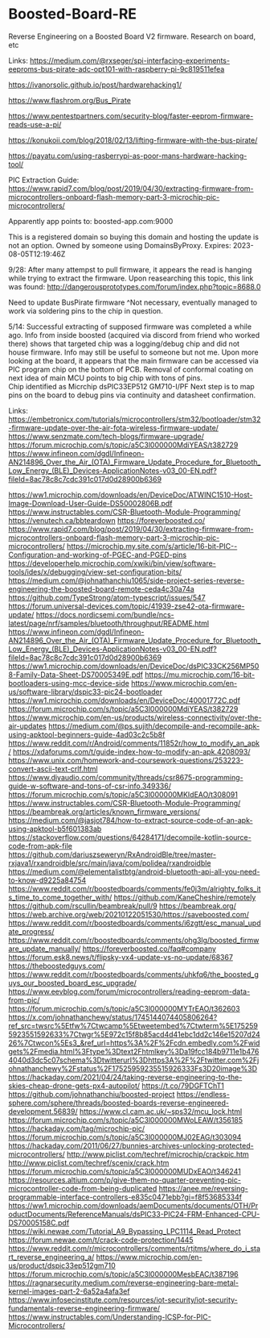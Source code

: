 # Boosted-Board-RE
Reverse Engineering on a Boosted Board V2 firmware. Research on board, etc


Links:
https://medium.com/@rxseger/spi-interfacing-experiments-eeproms-bus-pirate-adc-opt101-with-raspberry-pi-9c819511efea

https://ivanorsolic.github.io/post/hardwarehacking1/

https://www.flashrom.org/Bus_Pirate

https://www.pentestpartners.com/security-blog/faster-eeprom-firmware-reads-use-a-pi/

https://konukoii.com/blog/2018/02/13/lifting-firmware-with-the-bus-pirate/

https://payatu.com/using-rasberrypi-as-poor-mans-hardware-hacking-tool/

PIC Extraction Guide:
https://www.rapid7.com/blog/post/2019/04/30/extracting-firmware-from-microcontrollers-onboard-flash-memory-part-3-microchip-pic-microcontrollers/

Apparently app points to:
boosted-app.com:9000

This is a registered domain so buying this domain and hosting the update is not an option. Owned by someone using DomainsByProxy.
Expires: 2023-08-05T12:19:46Z

9/28: After many attempst to pull firmware, it appears the read is hanging while trying to extract the firmware. Upon reasearching this topic, this link was found:
http://dangerousprototypes.com/forum/index.php?topic=8688.0

Need to update BusPirate firmware
^Not necessary, eventually managed to work via soldering pins to the chip in question.


5/14: Successful extracting of supposed firmware was completed a while ago. Info from inside boosted (acquired via discord from friend who worked there) shows that targeted chip was a logging/debug chip and did not house firmware. Info may still be useful to someone but not me. Upon more looking at the board, it appears that the main firmware can be accessed via PIC program chip on the bottom of PCB. Removal of conformal coating on next idea of main MCU points to big chip with tons of pins.   
    Chip identified as Micrchip dsPIC33EP512 GM710-I/PF
Next step is to map pins on the board to debug pins via continuity and datasheet confirmation.

Links:
https://embetronicx.com/tutorials/microcontrollers/stm32/bootloader/stm32-firmware-update-over-the-air-fota-wireless-firmware-update/
https://www.senzmate.com/tech-blogs/firmware-upgrade/
https://forum.microchip.com/s/topic/a5C3l000000MdiYEAS/t382729
https://www.infineon.com/dgdl/Infineon-AN214896_Over_the_Air_(OTA)_Firmware_Update_Procedure_for_Bluetooth_Low_Energy_(BLE)_Devices-ApplicationNotes-v03_00-EN.pdf?fileId=8ac78c8c7cdc391c017d0d28900b6369

https://ww1.microchip.com/downloads/en/DeviceDoc/ATWINC1510-Host-Image-Download-User-Guide-DS50002806B.pdf
https://www.instructables.com/CSR-Bluetooth-Module-Programming/
https://venutech.ca/bbteardown
https://foreverboosted.co/
https://www.rapid7.com/blog/post/2019/04/30/extracting-firmware-from-microcontrollers-onboard-flash-memory-part-3-microchip-pic-microcontrollers/
https://microchip.my.site.com/s/article/16-bit-PIC--Configuration-and-working-of-PGEC-and-PGED-pins
https://developerhelp.microchip.com/xwiki/bin/view/software-tools/ides/x/debugging/view-set-configuration-bits/
https://medium.com/@johnathanchiu1065/side-project-series-reverse-engineering-the-boosted-board-remote-ceda4c30a74a
https://github.com/TypeStrong/atom-typescript/issues/547
https://forum.universal-devices.com/topic/41939-zse42-ota-firmware-update/
https://docs.nordicsemi.com/bundle/ncs-latest/page/nrf/samples/bluetooth/throughput/README.html
https://www.infineon.com/dgdl/Infineon-AN214896_Over_the_Air_(OTA)_Firmware_Update_Procedure_for_Bluetooth_Low_Energy_(BLE)_Devices-ApplicationNotes-v03_00-EN.pdf?fileId=8ac78c8c7cdc391c017d0d28900b6369
https://ww1.microchip.com/downloads/en/DeviceDoc/dsPIC33CK256MP508-Family-Data-Sheet-DS70005349E.pdf
https://mu.microchip.com/16-bit-bootloaders-using-mcc-device-side
https://www.microchip.com/en-us/software-library/dspic33-pic24-bootloader
https://ww1.microchip.com/downloads/en/DeviceDoc/40001772C.pdf
https://forum.microchip.com/s/topic/a5C3l000000MdiYEAS/t382729
https://www.microchip.com/en-us/products/wireless-connectivity/over-the-air-updates
https://medium.com/@ps.sujith/decompile-and-recompile-apk-using-apktool-beginners-guide-4ad03c2c5b8f
https://www.reddit.com/r/Android/comments/11852r/how_to_modify_an_apk/
https://xdaforums.com/t/guide-index-how-to-modify-an-apk.4208093/
https://www.unix.com/homework-and-coursework-questions/253223-convert-ascii-text-crlf.html
https://www.diyaudio.com/community/threads/csr8675-programming-guide-w-software-and-tons-of-csr-info.349336/
https://forum.microchip.com/s/topic/a5C3l000000MKIdEAO/t308091
https://www.instructables.com/CSR-Bluetooth-Module-Programming/
https://beambreak.org/articles/known_firmware_versions/
https://medium.com/@jasjot784/how-to-extract-source-code-of-an-apk-using-apktool-b5f601383ab
https://stackoverflow.com/questions/64284171/decompile-kotlin-source-code-from-apk-file
https://github.com/dariuszseweryn/RxAndroidBle/tree/master-rxjava1/rxandroidble/src/main/java/com/polidea/rxandroidble
https://medium.com/@elementalistbtg/android-bluetooth-api-all-you-need-to-know-d9225a84754
https://www.reddit.com/r/boostedboards/comments/fe0j3m/alrighty_folks_its_time_to_come_together_with/
https://github.com/KaneCheshire/remotely
https://github.com/rscullin/beambreak/pull/9
https://beambreak.org/
https://web.archive.org/web/20210122051530/https://saveboosted.com/
https://www.reddit.com/r/boostedboards/comments/i6zgtt/esc_manual_update_progress/
https://www.reddit.com/r/boostedboards/comments/ohg3lg/boosted_firmware_update_manually/
https://foreverboosted.co/faq#company
https://forum.esk8.news/t/flipsky-vx4-update-vs-no-update/68367
https://theboostedguys.com/
https://www.reddit.com/r/boostedboards/comments/uhkfq6/the_boosted_guys_our_boosted_board_esc_upgrade/
https://www.eevblog.com/forum/microcontrollers/reading-eeprom-data-from-pic/
https://forum.microchip.com/s/topic/a5C3l000000MYTrEAO/t362603
https://x.com/johnathanchewy/status/1745144074405806264?ref_src=twsrc%5Etfw%7Ctwcamp%5Etweetembed%7Ctwterm%5E1752595923551592633%7Ctwgr%5E972c15f8b85acd4d41ebc1dd2c146e15207d2426%7Ctwcon%5Es3_&ref_url=https%3A%2F%2Fcdn.embedly.com%2Fwidgets%2Fmedia.html%3Ftype%3Dtext2Fhtmlkey%3Da19fcc184b9711e1b4764040d3dc5c07schema%3Dtwitterurl%3Dhttps3A%2F%2Ftwitter.com%2Fjohnathanchewy%2Fstatus%2F17525959235515926333Fs3D20image%3D
https://hackaday.com/2021/04/24/taking-reverse-engineering-to-the-skies-cheap-drone-gets-px4-autopilot/
https://t.co/79DGFTChT1
https://github.com/johnathanchiu/boosted-project
https://endless-sphere.com/sphere/threads/boosted-boards-reverse-engineered-development.56839/
https://www.cl.cam.ac.uk/~sps32/mcu_lock.html
https://forum.microchip.com/s/topic/a5C3l000000MWoLEAW/t356185
https://hackaday.com/tag/microchip-pic/
https://forum.microchip.com/s/topic/a5C3l000000MJ02EAG/t303094
https://hackaday.com/2011/06/27/bunnies-archives-unlocking-protected-microcontrollers/
http://www.piclist.com/techref/microchip/crackpic.htm
http://www.piclist.com/techref/scenix/crack.htm
https://forum.microchip.com/s/topic/a5C3l000000MUDxEAO/t346241
https://resources.altium.com/p/give-them-no-quarter-preventing-pic-microcontroller-code-from-being-duplicated
https://anee.me/reversing-programmable-interface-controllers-e835c0471ebb?gi=f8f53685334f
https://ww1.microchip.com/downloads/aemDocuments/documents/OTH/ProductDocuments/ReferenceManuals/dsPIC33-PIC24-FRM-Enhanced-CPU-DS70005158C.pdf
https://wiki.newae.com/Tutorial_A9_Bypassing_LPC1114_Read_Protect
https://forum.newae.com/t/crack-code-protection/1445
https://www.reddit.com/r/microcontrollers/comments/rtjtms/where_do_i_start_reverse_engineering_a/
https://www.microchip.com/en-us/product/dspic33ep512gm710
https://forum.microchip.com/s/topic/a5C3l000000MesbEAC/t387196
https://ragnarsecurity.medium.com/reverse-engineering-bare-metal-kernel-images-part-2-6a52a4afa3ef
https://www.infosecinstitute.com/resources/iot-security/iot-security-fundamentals-reverse-engineering-firmware/
https://www.instructables.com/Understanding-ICSP-for-PIC-Microcontrollers/


